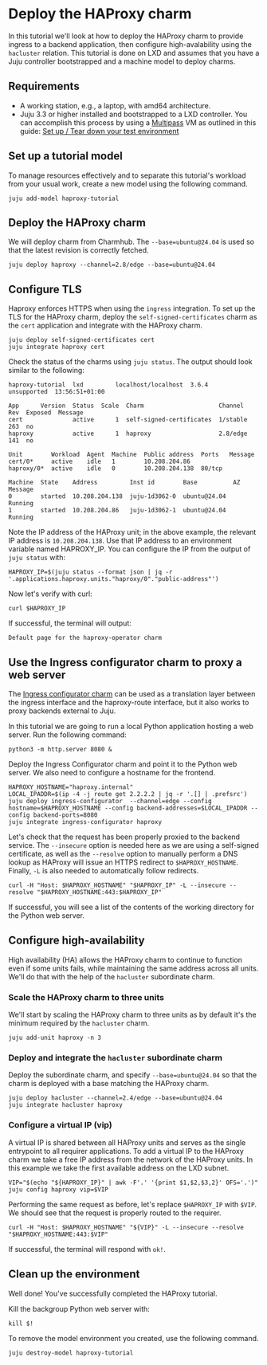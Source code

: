# Deploy the HAProxy charm

In this tutorial we'll look at how to deploy the HAProxy charm to provide ingress to a backend application, then configure high-avalability using the `hacluster` relation. This tutorial is done on LXD and assumes that you have a Juju controller bootstrapped and a machine model to deploy charms.

## Requirements

* A working station, e.g., a laptop, with amd64 architecture.
* Juju 3.3 or higher installed and bootstrapped to a LXD controller. You can accomplish
this process by using a [Multipass](https://multipass.run/) VM as outlined in this guide: [Set up / Tear down your test environment](https://canonical-juju.readthedocs-hosted.com/en/3.6/user/howto/manage-your-deployment/manage-your-deployment-environment/#set-things-up)

## Set up a tutorial model

To manage resources effectively and to separate this tutorial's workload from your usual work, create a new model using the following command.
```
juju add-model haproxy-tutorial
```

## Deploy the HAProxy charm
We will deploy charm from Charmhub. The `--base=ubuntu@24.04` is used so that the latest revision is correctly fetched. 
```
juju deploy haproxy --channel=2.8/edge --base=ubuntu@24.04
```

## Configure TLS
Haproxy enforces HTTPS when using the `ingress` integration. To set up the TLS for the HAProxy charm, deploy the `self-signed-certificates` charm as the `cert` application and integrate with the HAProxy charm.
```
juju deploy self-signed-certificates cert
juju integrate haproxy cert
```

Check the status of the charms using `juju status`. The output should look similar to the following:
```
haproxy-tutorial  lxd         localhost/localhost  3.6.4    unsupported  13:56:51+01:00

App      Version  Status  Scale  Charm                     Channel   Rev  Exposed  Message
cert              active      1  self-signed-certificates  1/stable  263  no       
haproxy           active      1  haproxy                   2.8/edge  141  no       

Unit        Workload  Agent  Machine  Public address  Ports   Message
cert/0*     active    idle   1        10.208.204.86           
haproxy/0*  active    idle   0        10.208.204.138  80/tcp  

Machine  State    Address         Inst id        Base          AZ  Message
0        started  10.208.204.138  juju-1d3062-0  ubuntu@24.04      Running
1        started  10.208.204.86   juju-1d3062-1  ubuntu@24.04      Running
```

Note the IP address of the HAProxy unit; in the above example, the relevant IP address is `10.208.204.138`. Use that IP address to an environment variable named HAPROXY_IP. 
You can configure the IP from the output of `juju status` with:
```
HAPROXY_IP=$(juju status --format json | jq -r '.applications.haproxy.units."haproxy/0"."public-address"')
```

Now let's verify with curl:
```
curl $HAPROXY_IP
```

If successful, the terminal will output:
```
Default page for the haproxy-operator charm
```

## Use the Ingress configurator charm to proxy a web server

The [Ingress configurator charm](https://charmhub.io/ingress-configurator) can
be used as a translation layer between the ingress interface and the haproxy-route interface,
but it also works to proxy backends external to Juju.

In this tutorial we are going to run a local Python application hosting a web server. Run the following command:
```
python3 -m http.server 8080 &
```

Deploy the Ingress Configurator charm and point it to the Python web server. We also need to configure a hostname for the
frontend.
```
HAPROXY_HOSTNAME="haproxy.internal"
LOCAL_IPADDR=$(ip -4 -j route get 2.2.2.2 | jq -r '.[] | .prefsrc')
juju deploy ingress-configurator  --channel=edge --config hostname=$HAPROXY_HOSTNAME --config backend-addresses=$LOCAL_IPADDR --config backend-ports=8080
juju integrate ingress-configurator haproxy
```

Let's check that the request has been properly proxied to the backend service. 
The `--insecure` option is needed here as we are using a self-signed certificate, as well as the `--resolve` option to manually perform a DNS lookup as HAProxy will issue an HTTPS redirect to `$HAPROXY_HOSTNAME`. Finally, `-L` is also needed to automatically follow redirects.
```
curl -H "Host: $HAPROXY_HOSTNAME" "$HAPROXY_IP" -L --insecure --resolve "$HAPROXY_HOSTNAME:443:$HAPROXY_IP"
```

If successful, you will see a list of the contents of the working directory for the Python web server.

## Configure high-availability
High availability (HA) allows the HAProxy charm to continue to function even if some units fails, while maintaining the same address across all units. We'll do that with the help of the `hacluster` subordinate charm.

### Scale the HAProxy charm to three units
We'll start by scaling the HAProxy charm to three units as by default it's the minimum required by the `hacluster` charm.
```
juju add-unit haproxy -n 3
```

### Deploy and integrate the `hacluster` subordinate charm
Deploy the subordinate charm, and specify `--base=ubuntu@24.04` so that the charm is deployed with a base matching the HAProxy charm.
```
juju deploy hacluster --channel=2.4/edge --base=ubuntu@24.04
juju integrate hacluster haproxy
```

### Configure a virtual IP (vip)
A virtual IP is shared between all HAProxy units and serves as the single entrypoint to all requirer applications. To add a virtual IP to the HAProxy charm we take a free IP address from the network of the HAProxy units. In this example we take the first available address on the LXD subnet.
```
VIP="$(echo "${HAPROXY_IP}" | awk -F'.' '{print $1,$2,$3,2}' OFS='.')"
juju config haproxy vip=$VIP
```

Performing the same request as before, let's replace `$HAPROXY_IP` with `$VIP`. We should see that the request is properly routed to the requirer.
```
curl -H "Host: $HAPROXY_HOSTNAME" "${VIP}" -L --insecure --resolve "$HAPROXY_HOSTNAME:443:$VIP"
```

If successful, the terminal will respond with `ok!`.

## Clean up the environment

Well done! You've successfully completed the HAProxy tutorial.

Kill the backgroup Python web server with:
```
kill $!
```

To remove the model environment you created, use the following command.
```
juju destroy-model haproxy-tutorial
```